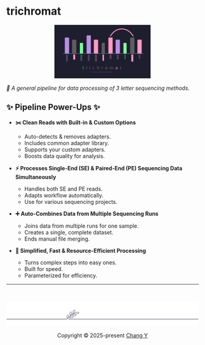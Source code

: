 # trichromat

<p align="center">
    <img src="./docs/trichromat-logo.svg" width="50%" alt="logo" />
</p>

_🧬 A general pipeline for data processing of 3 letter sequencing methods._

## ✨ Pipeline Power-Ups ✨

- **✂️ Clean Reads with Built-in & Custom Options**

  - Auto-detects & removes adapters.
  - Includes common adapter library.
  - Supports your custom adapters.
  - Boosts data quality for analysis.

- **⚡ Processes Single-End (SE) & Paired-End (PE) Sequencing Data Simultaneously**

  - Handles both SE and PE reads.
  - Adapts workflow automatically.
  - Use for various sequencing projects.

- **➕ Auto-Combines Data from Multiple Sequencing Runs**

  - Joins data from multiple runs for one sample.
  - Creates a single, complete dataset.
  - Ends manual file merging.

- **🚀 Simplified, Fast & Resource-Efficient Processing**
  - Turns complex steps into easy ones.
  - Built for speed.
  - Parameterized for efficiency.

---

&nbsp;

<p align="center">
<img
  src="https://raw.githubusercontent.com/y9c/y9c/master/resource/footer_line.svg?sanitize=true"
/>
</p>

<p align="center">
Copyright &copy; 2025-present
<a href="https://github.com/y9c" target="_blank">Chang Y</a>
</p>
<p align="center">
